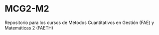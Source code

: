 # MCG2-M2
Repositorio para los cursos de Métodos Cuantitativos en Gestión (FAE) y Matemáticas 2 (FAETH)
